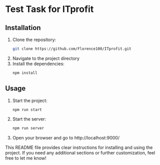 # Test Task for ITprofit

## Installation

1. Clone the repository:
   ```bash
   git clone https://github.com/Florence100/ITprofit.git
2. Navigate to the project directory
4. Install the dependencies:
   ```bash
   npm install

## Usage

1. Start the project:
   ```bash
   npm run start
3. Start the server:
   ```bash
   npm run server
4. Open your browser and go to http://localhost:9000/


This README file provides clear instructions for installing and using the project. If you need any additional sections or further customization, feel free to let me know!

